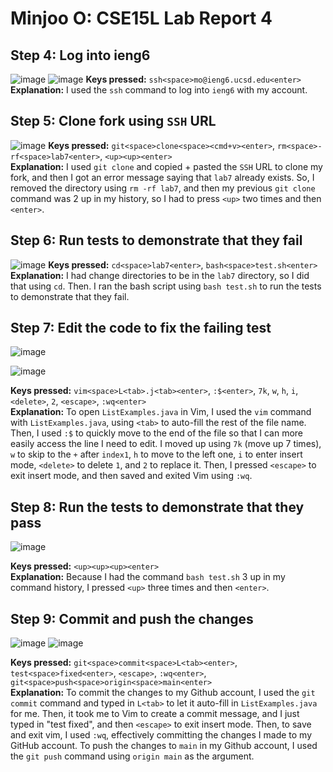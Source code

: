 # Minjoo O: CSE15L Lab Report 4

## Step 4: Log into ieng6
![image](https://github.com/ominjoo/cse15l-lab-reports/assets/149638043/1a22915f-a7e3-45cf-8ef2-c1326f159507)
![image](https://github.com/ominjoo/cse15l-lab-reports/assets/149638043/ca2602f8-60d8-4ba3-b7fd-f7a139374f58)
**Keys pressed:** `ssh<space>mo@ieng6.ucsd.edu<enter>` \
**Explanation:** I used the `ssh` command to log into `ieng6` with my account.

## Step 5: Clone fork using `SSH` URL
![image](https://github.com/ominjoo/cse15l-lab-reports/assets/149638043/714ebbc9-4e99-47e1-beb1-b08cdc457dc4)
**Keys pressed:** `git<space>clone<space><cmd+v><enter>`, `rm<space>-rf<space>lab7<enter>`, `<up><up><enter>` \
**Explanation:** I used `git clone` and copied + pasted the `SSH` URL to clone my fork, and then I got an error message saying
that `lab7` already exists. So, I removed the directory using `rm -rf lab7`, and then my previous `git clone` command
was 2 up in my history, so I had to press `<up>` two times and then `<enter>`.

## Step 6: Run tests to demonstrate that they fail
![image](https://github.com/ominjoo/cse15l-lab-reports/assets/149638043/008ef993-0f36-4043-af55-0bc2c3453c72)
**Keys pressed:** `cd<space>lab7<enter>`, `bash<space>test.sh<enter>` \
**Explanation:** I had change directories to be in the `lab7` directory, so I did that using `cd`. Then. I ran the 
bash script using `bash test.sh` to run the tests to demonstrate that they fail.

## Step 7: Edit the code to fix the failing test
![image](https://github.com/ominjoo/cse15l-lab-reports/assets/149638043/b9fa1b5d-b3ec-4571-bf71-c7d3f38decb6)

![image](https://github.com/ominjoo/cse15l-lab-reports/assets/149638043/7f9459ad-f1a0-4789-9670-a8d7ccf1c0d9)

**Keys pressed:** `vim<space>L<tab>.j<tab><enter>`, `:$<enter>`, `7k`, `w`, `h`, `i`, `<delete>`, `2`, `<escape>`, `:wq<enter>`\
**Explanation:** To open `ListExamples.java` in Vim, I used the `vim` command with `ListExamples.java`, using `<tab>` to
auto-fill the rest of the file name. Then, I used `:$` to quickly move to the end of the file so that I can more
easily access the line I need to edit. I moved up using `7k` (move up 7 times), `w` to skip to the `+` after `index1`, `h` to move
to the left one, `i` to enter insert mode, `<delete>` to delete `1`, and `2` to replace it. Then, I pressed `<escape>`
to exit insert mode, and then saved and exited Vim using `:wq`.

## Step 8: Run the tests to demonstrate that they pass

![image](https://github.com/ominjoo/cse15l-lab-reports/assets/149638043/687e737b-2dd6-4e3e-a124-d8f477555c0e)

**Keys pressed:** `<up><up><up><enter>` \
**Explanation:** Because I had the command `bash test.sh` 3 up in my command history, I pressed `<up>` three times
and then `<enter>`.

## Step 9: Commit and push the changes
![image](https://github.com/ominjoo/cse15l-lab-reports/assets/149638043/d9db25b8-26a8-4952-8bcb-dbf701b3d6d2)
![image](https://github.com/ominjoo/cse15l-lab-reports/assets/149638043/4fd55efd-643f-41c3-a5f7-67f92ea7fd3b)

**Keys pressed:** `git<space>commit<space>L<tab><enter>`, `test<space>fixed<enter>`, `<escape>`, `:wq<enter>`, `git<space>push<space>origin<space>main<enter>` \
**Explanation:** To commit the changes to my Github account, I used the `git commit` command and typed in `L<tab>` to let
it auto-fill in `ListExamples.java` for me. Then, it took me to Vim to create a commit message, and I just typed in "test fixed", and then
`<escape>` to exit insert mode. Then, to save and exit vim, I used `:wq`, effectively committing the changes I made to
my GitHub account. To push the changes to `main` in my Github account, I used the `git push` command using `origin main` as the argument.
